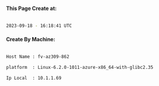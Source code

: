 
   
#### This Page Create at:

```bash

2023-09-18 - 16:18:41 UTC

```

#### Create By Machine:

```bash

Host Name : fv-az309-862

platform  : Linux-6.2.0-1011-azure-x86_64-with-glibc2.35

Ip Local  : 10.1.1.69

```

